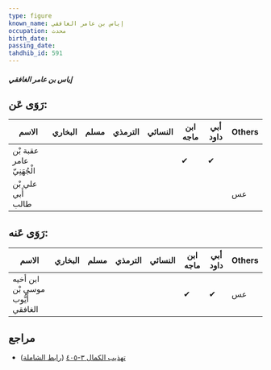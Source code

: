 ```yaml
---
type: figure
known_name: إياس بن عامر الغافقي
occupation: محدث
birth_date:
passing_date:
tahdhib_id: 591
---
```

##### إياس بن عامر الغافقي

## رَوَى عَن:
| الاسم                     | البخاري | مسلم | الترمذي | النسائي | ابن ماجه | أبي داود | Others |
| ------------------------- | ------- | ---- | ------- | ------- | -------- | -------- | ------ |
| عقبة بْن عامر الْجُهَنِيّ |         |      |         |         | ✔        | ✔        |        |
| علي بْن أَبي طالب         |         |      |         |         |          |          | عس     |
## رَوَى عَنه:
| الاسم                             | البخاري | مسلم | الترمذي | النسائي | ابن ماجه | أبي داود | Others |
| --------------------------------- | ------- | ---- | ------- | ------- | -------- | -------- | ------ |
| ابن أخيه موسى بْن أَيُّوب الغافقي |         |      |         |         | ✔        | ✔        | عس     |
## مراجع
- [تهذيب الكمال ٣-٤٠٥](obsidian://open?vault=Tahdhib-al-Kamal&file=Figures/٥٩١-إياس%20بن%20عامر%20الغافقي) ([رابط الشاملة](https://shamela.ws/book/3722/1419))